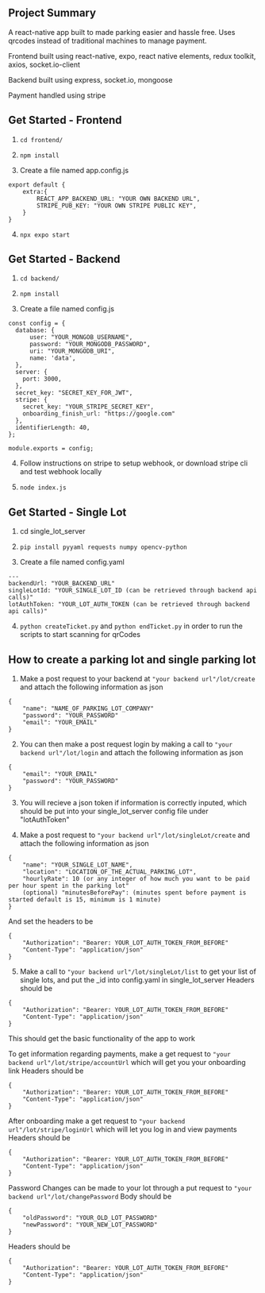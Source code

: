 ## Project Summary

A react-native app built to made parking easier and hassle free. Uses qrcodes instead of traditional machines to manage payment.

Frontend built using react-native, expo, react native elements, redux toolkit, axios, socket.io-client  

Backend built using express, socket.io, mongoose

Payment handled using stripe

## Get Started - Frontend
1. ```cd frontend/```

2. ```npm install```
3. Create a file named app.config.js
```
export default {
    extra:{
        REACT_APP_BACKEND_URL: "YOUR OWN BACKEND URL",
        STRIPE_PUB_KEY: "YOUR OWN STRIPE PUBLIC KEY",
    }
}
```
4. ```npx expo start```

## Get Started - Backend


1. ```cd backend/```

2. ```npm install```

3. Create a file named config.js
```
const config = {
  database: {
      user: "YOUR_MONGOB_USERNAME",
      password: "YOUR_MONGODB_PASSWORD",
      uri: "YOUR_MONGODB_URI",
      name: 'data',
  },
  server: {
    port: 3000,
  },
  secret_key: "SECRET_KEY_FOR_JWT",
  stripe: {
    secret_key: "YOUR_STRIPE_SECRET_KEY",
    onboarding_finish_url: "https://google.com"
  },
  identifierLength: 40,
};

module.exports = config;
```

4. Follow instructions on stripe to setup webhook, or download stripe cli and test webhook locally

5. ```node index.js```

## Get Started - Single Lot

1. cd single_lot_server

2. ```pip install pyyaml requests numpy opencv-python```

3. Create a file named config.yaml
```
--- 
backendUrl: "YOUR_BACKEND_URL"
singleLotId: "YOUR_SINGLE_LOT_ID (can be retrieved through backend api calls)"
lotAuthToken: "YOUR_LOT_AUTH_TOKEN (can be retrieved through backend api calls)"
```

4. ```python createTicket.py``` and ```python endTicket.py``` in order to run the scripts to start scanning for qrCodes


## How to create a parking lot and single parking lot

1. Make a post request to your backend at ```"your backend url"/lot/create``` and attach the following information as json
```
{
    "name": "NAME_OF_PARKING_LOT_COMPANY"
    "password": "YOUR_PASSWORD"
    "email": "YOUR_EMAIL"
}
```
2. You can then make a post request login by making a call to ```"your backend url"/lot/login``` and attach the following information as json
```
{
    "email": "YOUR_EMAIL"
    "password": "YOUR_PASSWORD"
}
```
3. You will recieve a json token if information is correctly inputed, which should be put into your single_lot_server config file under "lotAuthToken"

4. Make a post request to ```"your backend url"/lot/singleLot/create``` and attach the following information as json
```
{
    "name": "YOUR_SINGLE_LOT_NAME",
    "location": "LOCATION_OF_THE_ACTUAL_PARKING_LOT",
    "hourlyRate": 10 (or any integer of how much you want to be paid per hour spent in the parking lot"
    (optional) "minutesBeforePay": (minutes spent before payment is started default is 15, minimum is 1 minute)
}
```
And set the headers to be 
```
{
    "Authorization": "Bearer: YOUR_LOT_AUTH_TOKEN_FROM_BEFORE"
    "Content-Type": "application/json"
}
```

5. Make a call to ```"your backend url"/lot/singleLot/list``` to get your list of single lots, and put the _id into config.yaml in single_lot_server
Headers should be 
```
{
    "Authorization": "Bearer: YOUR_LOT_AUTH_TOKEN_FROM_BEFORE"
    "Content-Type": "application/json"
}
```

This should get the basic functionality of the app to work

To get information regarding payments, make a get request to ```"your backend url"/lot/stripe/accountUrl``` which will get you your onboarding link
Headers should be 
```
{
    "Authorization": "Bearer: YOUR_LOT_AUTH_TOKEN_FROM_BEFORE"
    "Content-Type": "application/json"
}
```

After onboarding make a get request to ```"your backend url"/lot/stripe/loginUrl``` which will let you log in and view payments
Headers should be 
```
{
    "Authorization": "Bearer: YOUR_LOT_AUTH_TOKEN_FROM_BEFORE"
    "Content-Type": "application/json"
}
```

Password Changes can be made to your lot through a put request to ```"your backend url"/lot/changePassword```
Body should be
```
{
    "oldPassword": "YOUR_OLD_LOT_PASSWORD"
    "newPassword": "YOUR_NEW_LOT_PASSWORD"
}
```
Headers should be 
```
{
    "Authorization": "Bearer: YOUR_LOT_AUTH_TOKEN_FROM_BEFORE"
    "Content-Type": "application/json"
}
```
